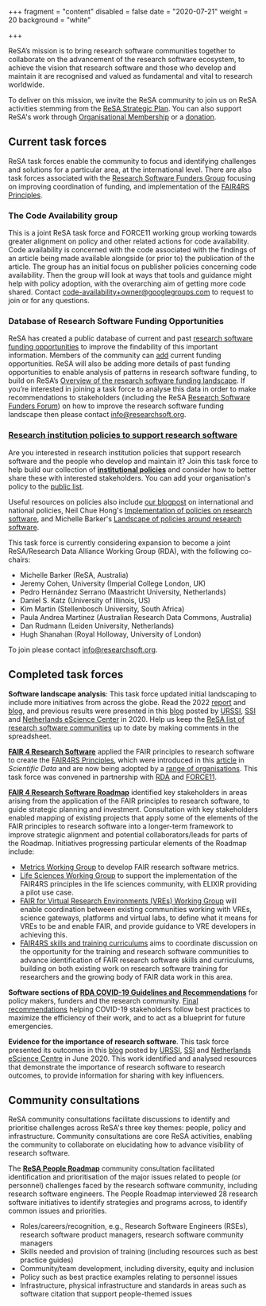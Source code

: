 +++
fragment = "content"
disabled = false
date = "2020-07-21"
weight = 20
background = "white"

+++

ReSA’s mission is to bring research software communities together to collaborate on the advancement of the research software ecosystem, to achieve the vision that research software and those who develop and maintain it are recognised and valued as fundamental and vital to research worldwide.

To deliver on this mission, we invite the ReSA community to join us on ReSA activities stemming from the [ReSA Strategic Plan](https://www.researchsoft.org/documents/Strategic_Plan_2021-23.pdf). You can also support ReSA's work through [Organisational Membership](https://www.researchsoft.org/membership/) or a [donation](https://www.researchsoft.org/donate/).

## Current task forces

ReSA task forces enable the community to focus and identifying challenges and solutions for a particular area, at the international level. There are also task forces associated with the [Research Software Funders Group](https://www.researchsoft.org/taskforces/) focusing on improving coordination of funding, and implementation of the [FAIR4RS Principles](https://www.researchsoft.org/blog/2022-06/).

### The Code Availability group

This is a joint ReSA task force and FORCE11 working group working towards greater alignment on policy and other related actions for code availability. Code availability is concerned with the code associated with the findings of an article being made available alongside (or prior to) the publication of the article. The group has an initial focus on publisher policies concerning code availability. Then the group will look at ways that tools and guidance might help with policy adoption, with the overarching aim of getting more code shared. Contact [code-availability+owner@googlegroups.com](mailto:code-availability+owner@googlegroups.com) to request to join or for any questions.

### Database of Research Software Funding Opportunities

ReSA has created a public database of current and past [research software funding opportunities](https://www.researchsoft.org/funding-opportunities/) to improve the findability of this important information. Members of the community can [add](https://forms.gle/r4Jw4swUd1SXigZc9) current funding opportunities. ReSA will also be adding more details of past funding opportunities to enable analysis of patterns in research software funding, to build on ReSA’s [Overview of the research software funding landscape](https://www.researchsoft.org/blog/2022-02-24/). If you’re interested in joining a task force to analyse this data in order to make recommendations to stakeholders (including the ReSA [Research Software Funders Forum](https://www.researchsoft.org/funders-forum/)) on how to improve the research software funding landscape then please contact [info@researchsoft.org](mailto:info@researchsoft.org).

### [Research institution policies to support research software](https://www.researchsoft.org/software-policies/)

Are you interested in research institution policies that support research software and the people who develop and maintain it? Join this task force to help build our collection of **[institutional policies](https://www.researchsoft.org/software-policies/)** and consider how to better share these with interested stakeholders. You can add your organisation's policy to the [public list](https://docs.google.com/spreadsheets/d/1YgXG1eSrby8e5wzqYOiOZW6KmJtR-wdBTrjr1_aMtF4/edit#gid=0).

Useful resources on policies also include [our blogpost](https://www.researchsoft.org/blog/2021-12/) on international and national policies, Neil Chue Hong's [Implementation of policies on research software](https://doi.org/10.6084/m9.figshare.21347697.v2), and Michelle Barker's [Landscape of policies around research software](https://tinyurl.com/se-software).

This task force is currently considering expansion to become a joint ReSA/Research Data Alliance Working Group (RDA), with the following co-chairs:

* Michelle Barker (ReSA, Australia)
* Jeremy Cohen, University (Imperial College London, UK)
* Pedro Hernández Serrano (Maastricht University, Netherlands)
* Daniel S. Katz (University of Illinois, US)
* Kim Martin (Stellenbosch University, South Africa)
* Paula Andrea Martinez (Australian Research Data Commons, Australia)
* Dan Rudmann (Leiden University, Netherlands)
* Hugh Shanahan (Royal Holloway, University of London)

To join please contact [info@researchsoft.org](mailto:info@researchsoft.org).

## Completed task forces

**Software landscape analysis**: This task force updated initial landscaping to include more initiatives from across the globe. Read the 2022 [report](https://zenodo.org/record/7179892) and [blog](https://www.researchsoft.org/blog/2022-10/), and previous results were presented in this [blog](http://doi.org/10.5281/zenodo.3699950) posted by [URSSI](http://urssi.us/blog/2020/03/11/the-research-software-alliance-resa-and-the-community-landscape/), [SSI](http://urssi.us/blog/2020/03/11/the-research-software-alliance-resa-and-the-community-landscape/) and [Netherlands eScience Center](https://blog.esciencecenter.nl/the-research-software-alliance-resa-and-the-community-landscape-9b8a6290ebb3) in 2020. Help us keep the [ReSA list of research software communities](https://docs.google.com/spreadsheets/d/15JHqOxR4HIKHYe821IPvbxIuXP1zMjXKGEIJwB-GPqE/edit#gid=0) up to date by making comments in the spreadsheet.

**[FAIR 4 Research Software](https://www.rd-alliance.org/groups/fair-4-research-software-fair4rs-wg)** applied the FAIR principles to research software to create the [FAIR4RS Principles](https://www.researchsoft.org/blog/2022-06/), which were introduced in this [article](https://www.nature.com/articles/s41597-022-01710-x) in *Scientific Data* and are now being adopted by a [range of organisations](https://zenodo.org/record/6258366#.YrP-COxBzQ0). This task force was convened in partnership with [RDA](https://www.rd-alliance.org/groups/fair-4-research-software-fair4rs-wg) and [FORCE11](https://www.force11.org/group/fair-4-research-software-fair4rs-working-group).

**[FAIR 4 Research Software Roadmap](https://doi.org/10.5281/zenodo.6239373)** identified key stakeholders in areas arising from the application of the FAIR principles to research software, to guide strategic planning and investment. Consultation with key stakeholders enabled mapping of existing projects that apply some of the elements of the FAIR principles to research software into a longer-term framework to improve strategic alignment and potential collaborators/leads for parts of the Roadmap. Initiatives progressing particular elements of the Roadmap include:

* [Metrics Working Group](https://docs.google.com/document/d/1BpzecVx4ZvSNfHD-UHhofZVdA6qiP_ENrmozmiq9zY4/edit) to develop FAIR research software metrics.
* [Life Sciences Working Group](https://docs.google.com/document/d/1yQun2tObksymOrAV4RY7jqbSkZ0r8G6I-vrkDAGHnnI/edit) to support the implementation of the FAIR4RS principles in the life sciences community, with ELIXIR providing a pilot use case.
* [FAIR for Virtual Research Environments (VREs) Working Group](https://www.rd-alliance.org/group/fair-virtual-research-environments-wg/case-statement/fair-virtual-research-environments-vres) will enable coordination between existing communities working with VREs, science gateways, platforms and virtual labs, to define what it means for VREs to be and enable FAIR, and provide guidance to VRE developers in achieving this.
* [FAIR4RS skills and training curriculums](https://www.rd-alliance.org/skills-and-training-curriculums-support-fair-research-software) aims to coordinate discussion on the opportunity for the training and research software communities to advance identification of FAIR research software skills and curriculums, building on both existing work on research software training for researchers and the growing body of FAIR data work in this area.

**Software sections of [RDA COVID-19 Guidelines and Recommendations](https://www.rd-alliance.org/group/rda-covid19-rda-covid19-omics-rda-covid19-epidemiology-rda-covid19-clinical-rda-covid19-1)** for policy makers, funders and the research community. [Final recommendations](https://www.rd-alliance.org/group/rda-covid19-rda-covid19-omics-rda-covid19-epidemiology-rda-covid19-clinical-rda-covid19-1) helping COVID-19 stakeholders follow best practices to maximize the efficiency of their work, and to act as a blueprint for future emergencies.

**Evidence for the importance of research software**. This task force presented its outcomes in this [blog](https://doi.org/10.5281/zenodo.3884311) posted by [URSSI](http://urssi.us/blog/2020/06/08/evidence-for-the-importance-of-research-software/), [SSI](https://www.software.ac.uk/blog/2020-06-08-evidence-importance-research-software) and [Netherlands eScience Centre](https://blog.esciencecenter.nl/evidence-for-the-importance-of-research-software-1cb4a49077f3) in June 2020. This work identified and analysed resources that demonstrate the importance of research software to research outcomes, to provide information for sharing with key influencers.


## Community consultations

ReSA community consultations facilitate discussions to identify and prioritise challenges across ReSA's three key themes: people, policy and infrastructure. Community consultations are core ReSA activities, enabling the community to collaborate on elucidating how to advance visibility of research software.

The **[ReSA People Roadmap](https://www.researchsoft.org/documents/people-roadmap.pdf)** community consultation facilitated identification and prioritisation of the major issues related to people (or personnel) challenges faced by the research software community, including research software engineers. The People Roadmap  interviewed 28 research software initiatives to identify strategies and programs across, to identify common issues and priorities.

* Roles/careers/recognition, e.g., Research Software Engineers (RSEs), research software product managers, research software community managers
* Skills needed and provision of training (including resources such as best practice guides)
* Community/team development, including diversity, equity and inclusion
* Policy such as best practice examples relating to personnel issues
* Infrastructure, physical infrastructure and standards in areas such as software citation that support people-themed issues

